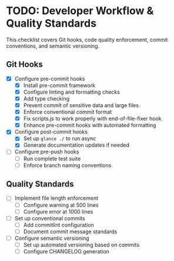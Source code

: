 # TODO: Developer Workflow & Quality Standards

This checklist covers Git hooks, code quality enforcement, commit conventions, and semantic versioning.

## Git Hooks

- [x] Configure pre-commit hooks
  - [x] Install pre-commit framework
  - [x] Configure linting and formatting checks
  - [x] Add type checking
  - [x] Prevent commit of sensitive data and large files
  - [x] Enforce conventional commit format
  - [x] Fix scripts.js to work properly with end-of-file-fixer hook
  - [x] Enhance pre-commit hooks with automated formatting
- [x] Configure post-commit hooks
  - [x] Set up `glance ./` to run async
  - [x] Generate documentation updates if needed
- [ ] Configure pre-push hooks
  - [ ] Run complete test suite
  - [ ] Enforce branch naming conventions

## Quality Standards

- [ ] Implement file length enforcement
  - [ ] Configure warning at 500 lines
  - [ ] Configure error at 1000 lines
- [ ] Set up conventional commits
  - [ ] Add commitlint configuration
  - [ ] Document commit message standards
- [ ] Configure semantic versioning
  - [ ] Set up automated versioning based on commits
  - [ ] Configure CHANGELOG generation
